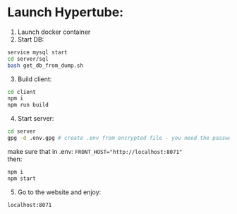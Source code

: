# Launch Hypertube:

1. Launch docker container
2. Start DB:
```bash
service mysql start
cd server/sql
bash get_db_from_dump.sh
```
3. Build client:
```bash
cd client
npm i
npm run build
```
4. Start server:
```bash
cd server
gpg -d .env.gpg # create .env from encrypted file - you need the password
```
make sure that in .env: `FRONT_HOST="http://localhost:8071"`\
then:
```bash
npm i
npm start
```
5. Go to the website and enjoy:
```bash
localhost:8071
```
